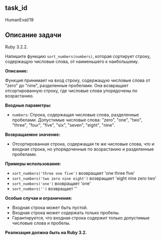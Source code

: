 ## task_id
HumanEval/19

## Описание задачи
Ruby 3.2.2.

Напишите функцию `sort_numbers(numbers)`, которая сортирует строку, содержащую числовые слова, от наименьшего к наибольшему.

**Описание:**

Функция принимает на вход строку, содержащую числовые слова от "zero" до "nine", разделенные пробелами.  Она возвращает отсортированную строку, где числовые слова упорядочены по возрастанию.

**Входные параметры:**

* `numbers`: Строка, содержащая числовые слова, разделенные пробелами.  Допустимые числовые слова: "zero", "one", "two", "three", "four", "five", "six", "seven", "eight", "nine".

**Возвращаемое значение:**

* Отсортированная строка, содержащая те же числовые слова, что и входная строка, но упорядоченные по возрастанию и разделенные пробелами.

**Примеры использования:**

* `sort_numbers('three one five')` возвращает 'one three five'
* `sort_numbers('two zero nine eight')` возвращает 'eight nine zero two'
* `sort_numbers('one')` возвращает 'one'
* `sort_numbers('')` возвращает ''


**Особые случаи и ограничения:**

* Входная строка может быть пустой.
* Входная строка может содержать только пробелы.
* Гарантируется, что входная строка содержит только допустимые числовые слова и пробелы.


**Реализация должна быть на Ruby 3.2.**

